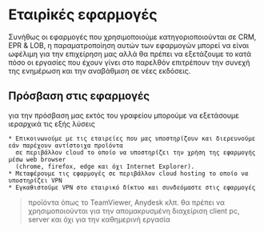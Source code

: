 # Εταιρiκές εφαρμογές

Συνήθως οι εφαρμογές που χρησιμοποιούμε κατηγοριοποιούνται σε CRM, EPR & LOB, η παραματροποίηση αυτών των εφαρμογών μπορεί να είναι ωφέλιμη για την επιχείρηση μας αλλά θα πρέπει να εξετάζουμε το κατά πόσο οι εργασίες που έχουν γίνει στο παρελθόν επιτρέπουν την συνεχή της ενημέρωση και την αναβάθμιση σε νέες εκδόσεις.

## Πρόσβαση στις εφαρμογές

για την πρόσβαση μας εκτός του γραφείου μπορούμε να εξετάσουμε ιεραρχικά τις εξής λύσεις

    * Επικοινωνούμε με τις εταιρείες που μας υποστηρίζουν και διερευνούμε εάν παρέχουν αντίστοιχα προϊόντα 
      σε περιβάλλον cloud το οποίο να υποστηρίζει την χρήση της εφαρμογής μέσω web browser 
      (chrome, firefox, edge και όχι Internet Explorer).
    * Μεταφέρουμε τις εφαρμογές σε περιβάλλον cloud hosting το οποίο να υποστηρίζει VPN 
    * Εγκαθιστούμε VPN στο εταιρικό δίκτυο και συνδεόμαστε στις εφαρμογές

> προϊόντα όπως το TeamViewer, Anydesk κλπ. θα πρέπει να χρησιμοποιούνται για την απομακρυσμένη διαχείριση client pc, server και όχι για την καθημερινή εργασία
